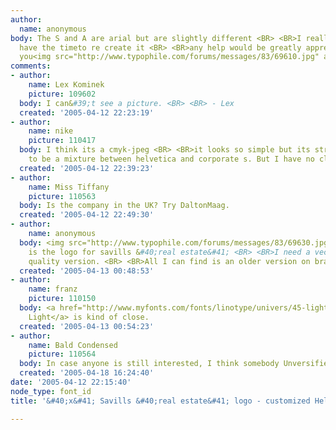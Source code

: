 ```yaml
---
author:
  name: anonymous
body: The S and A are arial but are slightly different <BR> <BR>I really don&#39;t
  have the timeto re create it <BR> <BR>any help would be greatly appreciated thank
  you<img src="http://www.typophile.com/forums/messages/83/69610.jpg" alt="">
comments:
- author:
    name: Lex Kominek
    picture: 109602
  body: I can&#39;t see a picture. <BR> <BR> - Lex
  created: '2005-04-12 22:23:19'
- author:
    name: nike
    picture: 110417
  body: I think its a cmyk-jpeg <BR> <BR>it looks so simple but its strange. seems
    to be a mixture between helvetica and corporate s. But I have no clue.
  created: '2005-04-12 22:39:23'
- author:
    name: Miss Tiffany
    picture: 110563
  body: Is the company in the UK? Try DaltonMaag.
  created: '2005-04-12 22:49:30'
- author:
    name: anonymous
  body: <img src="http://www.typophile.com/forums/messages/83/69630.jpg" alt="">It
    is the logo for savills &#40;real estate&#41; <BR> <BR>I need a vector or high
    quality version. <BR> <BR>All I can find is an older version on brandsoftheworld.com
  created: '2005-04-13 00:48:53'
- author:
    name: franz
    picture: 110150
  body: <a href="http://www.myfonts.com/fonts/linotype/univers/45-light/">Univers
    Light</a> is kind of close.
  created: '2005-04-13 00:54:23'
- author:
    name: Bald Condensed
    picture: 110564
  body: In case anyone is still interested, I think somebody Unversified Helvetica.
  created: '2005-04-18 16:24:40'
date: '2005-04-12 22:15:40'
node_type: font_id
title: '&#40;x&#41; Savills &#40;real estate&#41; logo - customized Helvetica {Yves}'

---
```

